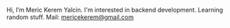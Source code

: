 Hi, I’m Meric Kerem Yalcin. I'm interested in backend development. Learning random stuff. Mail: mericekerem@gmail.com


<!---
Darkathx/Darkathx is a ✨ special ✨ repository because its `README.md` (this file) appears on your GitHub profile.
You can click the Preview link to take a look at your changes.
--->
